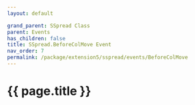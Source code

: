 ```yaml
---
layout: default

grand_parent: SSpread Class
parent: Events
has_children: false
title: SSpread.BeforeColMove Event
nav_order: 7
permalink: /package/extension5/sspread/events/BeforeColMove
---
```

# {{ page.title }}
